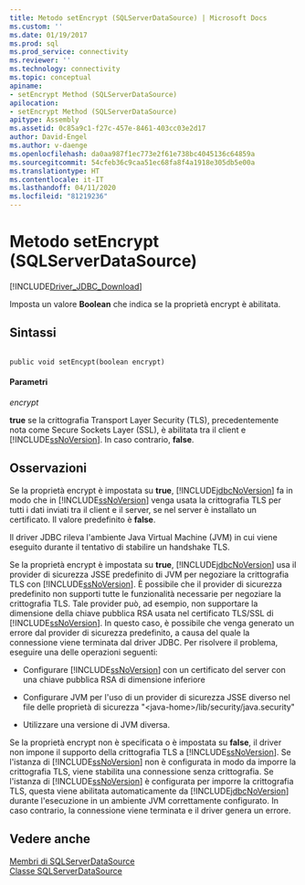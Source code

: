 ```yaml
---
title: Metodo setEncrypt (SQLServerDataSource) | Microsoft Docs
ms.custom: ''
ms.date: 01/19/2017
ms.prod: sql
ms.prod_service: connectivity
ms.reviewer: ''
ms.technology: connectivity
ms.topic: conceptual
apiname:
- setEncrypt Method (SQLServerDataSource)
apilocation:
- setEncrypt Method (SQLServerDataSource)
apitype: Assembly
ms.assetid: 0c85a9c1-f27c-457e-8461-403cc03e2d17
author: David-Engel
ms.author: v-daenge
ms.openlocfilehash: da0aa987f1ec773e2f61e738bc4045136c64859a
ms.sourcegitcommit: 54cfeb36c9caa51ec68fa8f4a1918e305db5e00a
ms.translationtype: HT
ms.contentlocale: it-IT
ms.lasthandoff: 04/11/2020
ms.locfileid: "81219236"
---
```

# <a name="setencrypt-method-sqlserverdatasource"></a>Metodo setEncrypt (SQLServerDataSource)
[!INCLUDE[Driver_JDBC_Download](../../../includes/driver_jdbc_download.md)]

  Imposta un valore **Boolean** che indica se la proprietà encrypt è abilitata.  
  
## <a name="syntax"></a>Sintassi  
  
```  
  
public void setEncypt(boolean encrypt)  
```  
  
#### <a name="parameters"></a>Parametri  
 *encrypt*  
  
 **true** se la crittografia Transport Layer Security (TLS), precedentemente nota come Secure Sockets Layer (SSL), è abilitata tra il client e [!INCLUDE[ssNoVersion](../../../includes/ssnoversion-md.md)]. In caso contrario, **false**.  
  
## <a name="remarks"></a>Osservazioni  
 Se la proprietà encrypt è impostata su **true**, [!INCLUDE[jdbcNoVersion](../../../includes/jdbcnoversion_md.md)] fa in modo che in [!INCLUDE[ssNoVersion](../../../includes/ssnoversion-md.md)] venga usata la crittografia TLS per tutti i dati inviati tra il client e il server, se nel server è installato un certificato. Il valore predefinito è **false**.  
  
 Il driver JDBC rileva l'ambiente Java Virtual Machine (JVM) in cui viene eseguito durante il tentativo di stabilire un handshake TLS.  
  
 Se la proprietà encrypt è impostata su **true**, [!INCLUDE[jdbcNoVersion](../../../includes/jdbcnoversion_md.md)] usa il provider di sicurezza JSSE predefinito di JVM per negoziare la crittografia TLS con [!INCLUDE[ssNoVersion](../../../includes/ssnoversion-md.md)]. È possibile che il provider di sicurezza predefinito non supporti tutte le funzionalità necessarie per negoziare la crittografia TLS. Tale provider può, ad esempio, non supportare la dimensione della chiave pubblica RSA usata nel certificato TLS/SSL di [!INCLUDE[ssNoVersion](../../../includes/ssnoversion-md.md)]. In questo caso, è possibile che venga generato un errore dal provider di sicurezza predefinito, a causa del quale la connessione viene terminata dal driver JDBC. Per risolvere il problema, eseguire una delle operazioni seguenti:  
  
-   Configurare [!INCLUDE[ssNoVersion](../../../includes/ssnoversion-md.md)] con un certificato del server con una chiave pubblica RSA di dimensione inferiore  
  
-   Configurare JVM per l'uso di un provider di sicurezza JSSE diverso nel file delle proprietà di sicurezza "\<java-home>/lib/security/java.security"  
  
-   Utilizzare una versione di JVM diversa.  
  
 Se la proprietà encrypt non è specificata o è impostata su **false**, il driver non impone il supporto della crittografia TLS a [!INCLUDE[ssNoVersion](../../../includes/ssnoversion-md.md)]. Se l'istanza di [!INCLUDE[ssNoVersion](../../../includes/ssnoversion-md.md)] non è configurata in modo da imporre la crittografia TLS, viene stabilita una connessione senza crittografia. Se l'istanza di [!INCLUDE[ssNoVersion](../../../includes/ssnoversion-md.md)] è configurata per imporre la crittografia TLS, questa viene abilitata automaticamente da [!INCLUDE[jdbcNoVersion](../../../includes/jdbcnoversion_md.md)] durante l'esecuzione in un ambiente JVM correttamente configurato. In caso contrario, la connessione viene terminata e il driver genera un errore.  
  
## <a name="see-also"></a>Vedere anche  
 [Membri di SQLServerDataSource](../../../connect/jdbc/reference/sqlserverdatasource-members.md)   
 [Classe SQLServerDataSource](../../../connect/jdbc/reference/sqlserverdatasource-class.md)  
  
  
